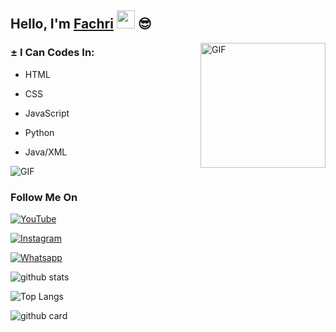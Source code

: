 ## Hello, I'm [Fachri](https://instagram.com/Itsfchri15_) <img src="https://github.com/TheDudeThatCode/TheDudeThatCode/blob/master/Assets/happy.gif" width="29px"> :sunglasses:

<img align="right" alt="GIF" height="200px" src="https://media.giphy.com/media/9C1nyePnovqlpEYFMD/source.gif" />

### ± I Can Codes In:

  - HTML

  - CSS

  - JavaScript

  - Python

  - Java/XML



<img align="center" fit="fill" alt="GIF" src="https://media.giphy.com/media/836HiJc7pgzy8iNXCn/giphy.gif" />

### Follow Me On

<a href="https://youtube.com/c/xFachriOFFICIAL" target="_blank"><img src="https://img.shields.io/badge/YouTube-%231877F2.svg?&style=flat-square&logo=YouTube&logoColor=white" alt="YouTube"></a>

<a href="https://www.instagram.com/Itsfchri15_" target="_blank"><img src="https://img.shields.io/badge/Instagram-%23E4405F.svg?&style=flat-square&logo=instagram&logoColor=white" alt="Instagram"></a>

<a href="https://wa.me/6289643739077" target="_blank"><img src="https://img.shields.io/badge/Whatsapp-%808080.svg?&style=flat-square&logo=Whatsapp&logoColor=white" alt="Whatsapp"></a>

![github stats](https://github-readme-stats.vercel.app/api?username=FachriAs&show_icons=true&theme=radical)

![Top Langs](https://github-readme-stats.vercel.app/api/top-langs/?username=FachriAs&theme=buefy)

![github card](https://github-readme-stats.vercel.app/api/pin/?username=FachriAs&repo=personal-api&theme=dark)

















